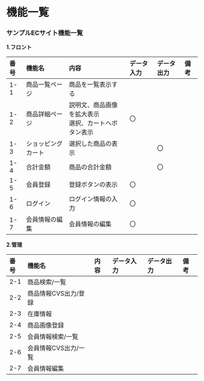 # 機能一覧
### サンプルECサイト機能一覧
**1.フロント**

|番号|機能名|内容|データ入力|データ出力|備考|
|:---|:---|:---|:---|:----|:---|
|1-1|商品一覧ページ|商品を一覧表示する||||
|1-2|商品詳細ページ|説明文、商品画像を拡大表示<br>選択、カートへボタン表示|〇|||
|1-3|ショッピングカート|選択した商品の表示||〇||
|1-4|合計金額|商品の合計金額||〇||
|1-5|会員登録|登録ボタンの表示|〇|||
|1-6|ログイン|ログイン情報の入力|〇|||
|1-7|会員情報の編集|会員情報の編集|〇|||

**2.管理**

|番号|機能名|内容|データ入力|データ出力|備考|
|:---|:---|:---|:---|:----|:---|
|2-1|商品検索/一覧|||||
|2-2|商品情報CVS出力/登録|||||
|2-3|在庫情報|||||
|2-4|商品画像登録|||||
|2-5|会員情報検索/一覧|||||
|2-6|会員情報CVS出力/一覧|||||
|2-7|会員情報編集|||||

